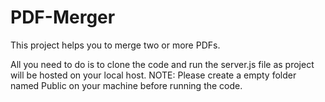 # PDF-Merger

This project helps you to merge two or more PDFs.

All you need to do is to clone the code and run the server.js file as project will be hosted on your local host.
NOTE: Please create a empty folder named Public on your machine before running the code.
